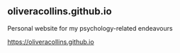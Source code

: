 ## oliveracollins.github.io

Personal website for my psychology-related endeavours

https://oliveracollins.github.io
